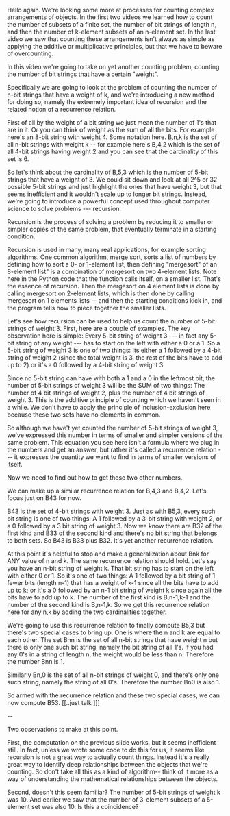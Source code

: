 Hello again. We're looking some more at processes for counting complex arrangements of objects. In the first two videos we learned how to count the number of subsets of a finite set, the number of bit strings of length n, and then the number of k-element subsets of an n-element set. In the last video we saw that counting these arrangements isn't always as simple as applying the additive or multiplicative principles, but that we have to beware of overcounting. 

In this video we're going to take on yet another counting problem, counting the number of bit strings that have a certain "weight". 

Specifically we are going to look at the problem of counting the number of n-bit strings that have a weight of k, and we're introducing a new method for doing so, namely the extremely important idea of recursion and the related notion of a recurrence relation. 

First of all by the weight of a bit string we just mean the number of 1's that are in it. Or you can think of weight as the sum of all the bits. For example here's an 8-bit string with weight 4. Some notation here. B,n,k is the set of all n-bit strings with weight k -- for example here's B,4,2 which is the set of all 4-bit strings having weight 2 and you can see that the cardinality of this set is 6. 

So let's think about the cardinality of B,5,3 which is the number of 5-bit strings that have a weight of 3. We could sit down and look at all 2^5 or 32 possible 5-bit strings and just highlight the ones that have weight 3, but that seems inefficient and it wouldn't scale up to longer bit strings. Instead, we're going to introduce a powerful concept used throughout computer science to solve problems --- recursion. 

Recursion is the process of solving a problem by reducing it to smaller or simpler copies of the same problem, that eventually terminate in a starting condition. 

Recursion is used in many, many real applications, for example sorting algorithms. One common algorithm, merge sort, sorts a list of numbers by defining how to sort a 0- or 1-element list, then defining "mergesort" of an 8-element list" is a combination of mergesort on two 4-element lists. Note here in the Python code that the function calls itself, on a smaller list. That's the essence of recursion. Then the mergesort on 4 element lists is done by calling mergesort on 2-element lists, which is then done by calling mergesort on 1 elements lists -- and then the starting conditions kick in, and the program tells how to piece together the smaller lists.  

Let's see how recursion can be used to help us count the number of 5-bit strings of weight 3. First, here are a couple of examples. The key observation here is simple: Every 5-bit string of weight 3 --- in fact any 5-bit string of any weight --- has to start on the left with either a 0 or a 1. So a 5-bit string of weight 3 is one of two things: Its either a 1 followed by a 4-bit string of weight 2 (since the total weight is 3, the rest of the bits have to add up to 2) or it's a 0 followed by a 4-bit string of weight 3. 

Since no 5-bit string can have with both a 1 and a 0 in the leftmost bit, the number of 5-bit strings of weight 3 will be the SUM of two things: The number of 4 bit strings of weight 2, plus the number of 4 bit strings of weight 3. This is the additive principle of counting which we haven't seen in a while. We don't have to apply the principle of inclusion-exclusion here because these two sets have no elements in common. 

So although we have't yet counted the number of 5-bit strings of weight 3, we've expressed this number in terms of smaller and simpler versions of the same problem. This equation you see here isn't a formula where we plug in the numbers and get an answer, but rather it's called a recurrence relation --- it expresses the quantity we want to find in terms of smaller versions of itself. 

Now we need to find out how to get these two other numbers. 

We can make up a similar recurrence relation for B,4,3 and B,4,2. Let's focus just on B43 for now. 

B43 is the set of 4-bit strings with weight 3. Just as with B5,3, every such bit string is one of two things: A 1 followed by a 3-bit string with weight 2, or a 0 followed by a 3 bit string of weight 3. Now we know there are B32 of the first kind and B33 of the second kind and there's no bit string that belongs to both sets. So B43 is B33 plus B32. It's yet another recurrence relation. 

At this point it's helpful to stop and make a generalization about Bnk for ANY value of n and k. The same recurrence relation should hold. Let's say you have an n-bit string of weight k. That bit string has to start on the left with either 0 or 1. So it's one of two things: A 1 followed by a bit string of 1 fewer bits (length n-1) that has a weight of k-1 since all the bits have to add up to k; or it's a 0 followed by an n-1 bit string of weight k since again all the bits have to add up to k. The number of the first kind is B,n-1,k-1 and the number of the second kind is B,n-1,k. So we get this recurrence relation here for any n,k by adding the two cardinalities together. 

We're going to use this recurrence relation to finally compute B5,3 but there's two special cases to bring up. One is where the n and k are equal to each other. The set Bnn is the set of all n-bit strings that have weight n but there is only one such bit string, namely the bit string of all 1's. If you had any 0's in a string of length n, the weight would be less than n. Therefore the number Bnn is 1. 

Similarly Bn,0 is the set of all n-bit strings of weight 0, and there's only one such string, namely the string of all 0's. Therefore the number Bn0 is also 1. 

So armed with the recurrence relation and these two special cases, we can now compute B53. [[..just talk ]]] 

--

Two observations to make at this point. 

First, the computation on the previous slide works, but it seems inefficient still. In fact, unless we wrote some code to do this for us, it seems like recursion is not a great way to actually count things. Instead it's a really great way to identify deep relationships between the objects that we're counting. So don't take all this as a kind of algorithm-- think of it more as a way of understanding the mathematical relationships between the objects. 

Second, doesn't this seem familiar? The number of 5-bit strings of weight k was 10. And earlier we saw that the number of 3-element subsets of a 5-element set was also 10. Is this a coincidence? 

<!--stackedit_data:
eyJoaXN0b3J5IjpbLTIxMTQwMzEyMzUsLTU1NDg0NDY0OCwxMT
g5NjE0ODQ3LDMzNzE0MzMwMiwtODE0NDUxNTc4XX0=
-->